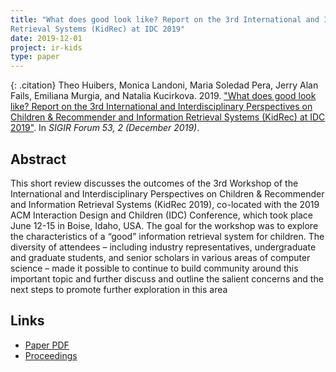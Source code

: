 ```yaml
---
title: "What does good look like? Report on the 3rd International and Interdisciplinary Perspectives on Children & Recommender and Information
Retrieval Systems (KidRec) at IDC 2019"
date: 2019-12-01
project: ir-kids
type: paper
---
```

{: .citation}
Theo Huibers, Monica Landoni, Maria Soledad Pera, Jerry Alan Fails, Emiliana Murgia, and Natalia Kucirkova. 2019. ["What does good look like? Report on the 3rd International and Interdisciplinary Perspectives on Children & Recommender and Information Retrieval Systems (KidRec) at IDC 2019"](#). In <cite>SIGIR Forum 53, 2 (December 2019)</cite>.

## Abstract

This short review discusses the outcomes of the 3rd Workshop of the International and
Interdisciplinary Perspectives on Children & Recommender and Information Retrieval Systems (KidRec 2019), co-located with the 2019 ACM Interaction Design and Children (IDC)
Conference, which took place June 12-15 in Boise, Idaho, USA. The goal for the workshop
was to explore the characteristics of a “good” information retrieval system for children. The
diversity of attendees – including industry representatives, undergraduate and graduate students, and senior scholars in various areas of computer science – made it possible to continue
to build community around this important topic and further discuss and outline the salient
concerns and the next steps to promote further exploration in this area

## Links
* [Paper PDF](http://sigir.org/wp-content/uploads/2019/december/p076.pdf)
* [Proceedings](http://sigir.org/forum/issues/december-2019/)
